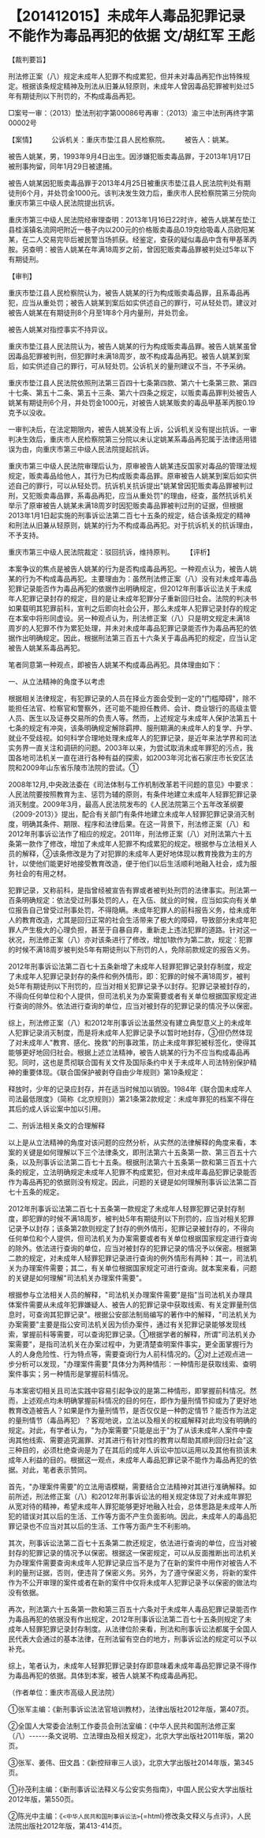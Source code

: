 # 【201412015】未成年人毒品犯罪记录不能作为毒品再犯的依据 文/胡红军 王彪

【裁判要旨】

刑法修正案（八）规定未成年人犯罪不构成累犯，但并未对毒品再犯作出特殊规定。根据该条规定精神及刑法从旧兼从轻原则，未成年人曾因毒品犯罪被判处过5年有期徒刑以下刑罚的，不构成毒品再犯。

□案号一审：（2013）垫法刑初字第00086号再审：（2013）渝三中法刑再终字第00002号

【案情】 　　公诉机关：重庆市垫江县人民检察院。 　　被告人：姚某。

被告人姚某，男，1993年9月4日出生。因涉嫌犯贩卖毒品罪，于2013年1月17日被刑事拘留，同年1月29日被逮捕。

被告人姚某因犯贩卖毒品罪于2013年4月25日被重庆市垫江县人民法院判处有期徒刑6个月，并处罚金1000元。该判决发生效力后，重庆市人民检察院第三分院向重庆市第三中级人民法院提出抗诉。

重庆市第三中级人民法院经审理查明：2013年1月16日22时许，被告人姚某在垫江县桂溪镇名流网吧附近一巷子内以200元的价格贩卖毒品0.19克给吸毒人员欧阳某某，在二人交易完毕后被民警当场抓获。经鉴定，查获的疑似毒品中含有甲基苯丙胺。另查明：被告人姚某在年满18周岁之前，曾因犯贩卖毒品罪被判处过5年以下有期徒刑。

【审判】

重庆市垫江县人民检察院认为，被告人姚某的行为构成贩卖毒品罪，且系毒品再犯，应当从重处罚；被告人姚某到案后如实供述自己的罪行，可从轻处罚。建议对被告人姚某在有期徒刑8个月至1年8个月内量刑，并处罚金。

被告人姚某对指控事实不持异议。

重庆市垫江县人民法院认为，被告人姚某的行为构成贩卖毒品罪。被告人姚某虽曾因毒品犯罪被判刑，但犯罪时未满18周岁，故不构成毒品再犯。被告人姚某到案后，如实供述自己的罪行，可从轻处罚。公诉机关的量刑建议不当，不予采纳。

重庆市垫江县人民法院依照刑法第三百四十七条第四款、第六十七条第三款、第四十七条、第五十二条、第五十三条、第六十四条之规定，以贩卖毒品罪判处被告人姚某有期徒刑6个月，并处罚金1000元，对被告人姚某贩卖的毒品甲基苯丙胺0.19克予以没收。

一审判决后，在法定期限内，被告人姚某没有上诉，公诉机关没有提出抗诉。一审判决生效后，重庆市人民检察院第三分院以未认定姚某系毒品再犯属于法律适用错误为由，向重庆市第三中级人民法院提起抗诉。

重庆市第三中级人民法院审理后认为，原审被告人姚某违反国家对毒品的管理法规规定，贩卖毒品给他人，其行为已构成贩卖毒品罪。原审被告人姚某到案后如实供述自己的罪行，可以从轻处罚。抗诉机关抗诉提出"姚某曾因犯贩卖毒品罪被判过刑，又犯贩卖毒品罪，系毒品再犯，应当从重处罚"的理由，经查，虽然抗诉机关举示了原审被告人姚某未满18周岁时因犯贩卖毒品罪被判过刑的证据，但根据2013年1月1日起实施的刑事诉讼法第二百七十五条的规定，结合该条规定的精神和刑法从旧兼从轻原则，姚某的行为不构成毒品再犯。对于抗诉机关的抗诉理由，不予支持。

重庆市第三中级人民法院裁定：驳回抗诉，维持原判。 　　【评析】

本案争议的焦点是被告人姚某的行为是否构成毒品再犯。一种观点认为，被告人姚某的行为不构成毒品再犯。主要理由为：虽然刑法修正案（八）没有对未成年毒品犯罪记录能否作为毒品再犯的依据作出明确规定，但2012年刑事诉讼法关于未成年人犯罪记录封存的规定，目的是让未成年犯罪分子重新回归社会。法院的判决书如果载明其犯罪前科，宣判之后即向社会公开，那么未成年人犯罪记录封存的规定在本案中将形同虚设。另一种观点认为，刑法修正案（八）只是明文规定未满18周岁的人犯罪不作为累犯处理，并未对未成年毒品犯罪记录能否作为毒品再犯的依据作出明确规定。因此，根据刑法第三百五十六条关于毒品再犯的规定，应当认定被告人姚某系毒品再犯。

笔者同意第一种观点，即被告人姚某不构成毒品再犯。具体理由如下：

一、从立法精神的角度予以考虑

根据相关法律规定，有犯罪记录的人员在择业方面会受到一定的"门槛障碍"，除不能担任法官、检察官和警察外，还可能不能担任教师、会计、商业银行的高级主管人员、医生以及证券交易所的负责人等。然而，上述规定与未成年人保护法第五十七条的规定有冲突，该条明确规定解除羁押、服刑期满的未成年人的复学、升学、就业不受歧视。如何科学合理地处理未成年人的犯罪记录，是近年来法学界和司法实务界一直关注和调研的问题。2003年以来，为尝试取消未成年罪犯的污点，我国各地司法机关一直在进行各种有益的探索，如2003年河北省石家庄市长安区法院和2009年山东省乐陵市法院的尝试。①

2008年12月,中央政法委在《司法体制与工作机制改革若干问题的意见》中要求：人民法院要按照教育为主、惩罚为辅的原则，有条件地建立未成年人轻罪犯罪记录消灭制度。2009年3月，最高人民法院发布的《人民法院第三个五年改革纲要（2009-2013）》提出，配合有关部门有条件地建立未成年人轻罪犯罪记录消灭制度，明确其条件、期限、程序和法律后果。在这一背景下，刑法修正案（八）和2012年刑事诉讼法作了相应的规定。2011年，刑法修正案（八）对刑法第六十五条第一款作了修改，增加了未成年人犯罪不构成累犯的规定。根据参与立法相关人员的解释，②该条修改是为了对犯罪的未成年人更好地体现以教育挽救为主的方针，以使他们能更好地接受教育改造，便于他们以后生活顺利地融入社会，成为服务社会的有用之材。

犯罪记录，又称前科，是指曾经被宣告有罪或者被判处刑罚的法律事实。刑法第一百条明确规定：依法受过刑事处罚的人，在入伍、就业的时候，应当如实向有关单位报告自己曾受过刑事处罚，不得隐瞒。未成年犯罪人的前科报告义务，给未成年人的教育改造，尤其是回归正常的社会生活带来了极大的障碍，导致部分未成年犯罪人产生极大的心理负担，甚至于自暴自弃，重新走上违法犯罪的道路。针对这一状况，刑法修正案（八）亦对该条进行了修改，增加1款作为第二款，规定：犯罪的时候不满18周岁被判处5年有期徒刑以下刑罚的人，免除前款规定的报告义务。

2012年刑事诉讼法第二百七十五条新增了未成年人轻罪犯罪记录封存制度，规定了未成年人犯罪记录封存的条件和例外情形，即：犯罪的时候不满18周岁，被判处5年有期徒刑以下刑罚的，应当对相关犯罪记录予以封存。犯罪记录被封存的，不得向任何单位和个人提供，但司法机关为办案需要或者有关单位根据国家规定进行查询的除外。依法进行查询的单位，应当对被封存的犯罪记录的情况予以保密。

综上，刑法修正案（八）和2012年刑事诉讼法虽然没有建立典型意义上的未成年人犯罪记录消灭制度，而是将未成年人犯罪记录予以暂时地封存，③但仍然体现了对未成年人"教育、感化、挽救"的刑事政策，防止未成年罪犯被标签化，使得其能够更好地回归社会。根据上述立法精神，被告人姚某的行为不应当构成毒品再犯。同时，这也是贯彻联合国有关文件及国际条约中关于未成年人司法特别保护精神的重要体现。《联合国保护被剥夺自由少年规则》第19条规定：

释放时，少年的记录应封存，并在适当时候加以销毁。1984年《联合国未成年人司法最低限度》（简称《北京规则》）第21条第2款规定：未成年罪犯的档案不得在其后的成人诉讼案中加以引用。

二、刑诉法相关条文的合理解释

以上是从立法精神的角度对该问题的应然分析，从实然的法律解释的角度来看，本案的关键是如何理解以下三个法律条文，即刑法第六十五条第一款、第三百五十六条，以及刑事诉讼法第二百七十五条。根据刑法第六十五条第一款和第三百五十六条的规定，立法明确规定未成年人犯罪不构成累犯，但对未成年毒品犯罪记录能否作为毒品再犯的依据则没有规定。因此，问题的关键是如何理解刑事诉讼法第二百七十五条的规定。

2012年刑事诉讼法第二百七十五条第一款规定了未成年人轻罪犯罪记录封存制度，即犯罪的时候不满18周岁，被判处5年有期徒刑以下刑罚的，应当对相关犯罪记录予以封存；该条第2款则规定了封存的例外情形，犯罪记录被封存的，不得向任何单位和个人提供，但司法机关为办案需要或者有关单位根据国家规定进行查询的除外。依法进行查询的单位，应当对被封存的犯罪记录的情况予以保密。根据第二款的规定，对未成年人轻罪犯罪记录进行查询的例外情形有两种：其一，司法机关为办理案件需要；其二，有关单位根据国家规定可进行查询。就本案来看，问题的关键是如何理解"司法机关办理案件需要"。

根据参与立法相关人员的解释，"司法机关办理案件需要"是指"当司法机关办理具体案件需要从未成年犯罪嫌疑人、被告人的犯罪记录中获取线索、有关定罪量刑信息时，可查询其犯罪记录"。根据公安部法制局编写的著作中的解释，"司法机关为办案需要"主要是指公安司法机关因为侦办案件，通过有关犯罪记录能够发现线索，掌握前科等需要，可以查询犯罪记录。①根据学者的解释，所谓"司法机关办案需要"，是指司法机关在办案过程中，为更清楚查明案件事实，更全面掌握行为人的人身危险性、行为特点等，需要查询行为人前科情况的。②对上述观点进一步分析可以发现，"办理案件需要"具体分为两种情形：一种情形是获取线索、查明案件事实；另一种情形是掌握前科情况。

与本案密切相关且司法实践中容易引起争议的是第二种情形，即掌握前科情况。然而，上述观点均未明确掌握前科情况的目的何在，即作为量刑情节抑或为了更好地教育改造被告人？如果是作为量刑情节，是否仅仅是一种酌定情节？能否作为法定的量刑情节（毒品再犯）？客观地说，立法以及相关的权威解释对此均没有明确的规定。对此，有学者认为，"为办案需要"只能是出于"为了从该未成年人案件中查询其他线索、需要追究漏罪、对其进行有针对性的教育以帮助其顺利回归社会"这三种目的，必须杜绝查询是为了在其后的成年人诉讼中加以运用以及其他有损该未成年人利益的目的。根据这一观点，未成年人毒品犯罪记录不能作为毒品再犯的依据。对此，笔者表示赞同。

首先，"办理案件需要"的立法用语模糊，需要结合立法精神对其进行准确解释。如前所述，刑法修正案（八）和2012年刑事诉讼法的相关规定体现了对未成年罪犯从宽对待的精神，希望未成年人罪犯能够更好地融入社会，总体思路是未成年人所犯的错误对其以后的生活、工作等方面不产生负面影响。因此，未成年人的毒品犯罪记录也不应当对其以后的生活、工作等方面产生不利影响。

其次，刑事诉讼法第二百七十五条第二款还规定，依法进行查询的单位，应当对被封存的犯罪记录的情况予以保密。根据这一保密规定，可以从反面推断出司法机关为办理案件需要查询未成年人犯罪记录应当不是为了在新的案件中用作对被告人不利的量刑证据，否则，便违背了保密义务。另外，为了遵守保密义务，将新的案件作为不公开审理的案件或者在新的案件中仅将未成年人犯罪记录予以保密的做法均没有依据。

再次，刑法第六十五条第一款和第三百五十六条对于未成年人毒品犯罪记录能否作为毒品再犯的依据没有作出规定，2012年刑事诉讼法第二百七十五条则规定了未成年人轻罪犯罪记录封存制度。从法律位阶来看，刑法和刑事诉讼法都属于全国人民代表大会通过的基本法律，在刑法留有空白的地方，刑事诉讼法的规定可以予以补充。

综上，笔者认为，未成年人轻罪犯罪记录封存即意味着未成年毒品犯罪记录不得作为毒品再犯的依据。具体到本案，被告人姚某不构成毒品再犯。

（作者单位：重庆市高级人民法院）

①张军主编：《新刑事诉讼法法官培训教材》，法律出版社2012年版，第407页。

②全国人大常委会法制工作委员会刑法室编：《中华人民共和国刑法修正案（八）------条文说明、立法理由及相关规定》，北京大学出版社2011年版，第20页。

③张军、姜伟、田文昌：《新控辩审三人谈》，北京大学出版社2014年版，第345页。

①孙茂利主编：《新刑事诉讼法释义与公安实务指南》，中国人民公安大学出版社2012年版，第550页。

②陈光中主编：《`<中华人民共和国刑事诉讼法>`{=html}修改条文释义与点评》，人民法院出版社2012年版，第413-414页。